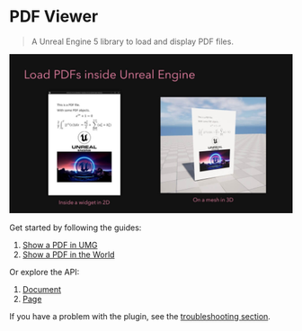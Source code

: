 
# PDF Viewer

> A Unreal Engine 5 library to load and display PDF files.


<div class="centered">
<img src="_images/features.jpg" alt="Show PDF in Unreal Engine examples">
</div>

Get started by following the guides:
1. [Show a PDF in UMG](/umg)
1. [Show a PDF in the World](/world)

Or explore the API:
1. [Document](/document)
2. [Page](/page)

If you have a problem with the plugin, see the [troubleshooting section](/troubleshoting). 

<div class="centered">

</div>

<div class="centered">
</div>
